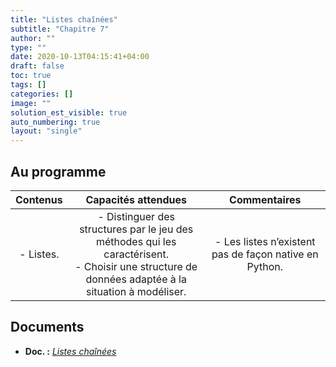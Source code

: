 ```yaml
---
title: "Listes chaînées"
subtitle: "Chapitre 7"
author: ""
type: ""
date: 2020-10-13T04:15:41+04:00
draft: false
toc: true
tags: []
categories: []
image: ""
solution_est_visible: true
auto_numbering: true
layout: "single"
---
```


## Au programme

| Contenus | Capacités attendues | Commentaires |
|:-:|:-:|:-:|
| - Listes. |  - Distinguer des structures par le jeu des méthodes qui les caractérisent.<br />- Choisir une structure de données adaptée à la situation à modéliser. | - Les listes n’existent pas de façon native en Python. |

## Documents

- **Doc. :** [*Listes chaînées*](1-listes-chainees)

